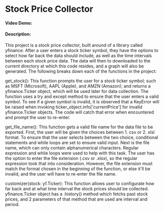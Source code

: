 # Stock Price Collector
#### Video Demo:  <URL HERE>
#### Description:
This project is a stock price collector, built around of a library called yfinance. After a user enters a stock ticker symbol, they have the options to select how far back the data should include, as well as the time intervals between each stock price data. The data will then to downloaded to the current directory at which this code resides, and a graph will also be generated. The following breaks down each of the functions in the project:

get_stock(): This function prompts the user for a stock ticker symbol; such as MSFT (Microsoft), AAPL (Apple), and AMZN (Amazon); and returns a yfinance.Ticker object, which will be used later for data collection. The function uses a try and except method to ensure that the user enters a valid symbol. To see if a given symbol is invalid, it is observed that a KeyError will be raised when invoking ticker_object.info['currentPrice'] for invalid yfinance.Ticker objects. The code will catch that error when encountered and prompt the user to re-enter.

get_file_name(): This function gets a valid file name for the data file to be exported. First, the user will be given the choices between 1. csv or 2. xlsl format. To ensure that the user selects between the two choice, conditional statements and while loops are set to ensure valid input. Next is the file name, which can only contain alphanumerical characters. Regular expression and while loops were used to help with this task. The user has the option to enter the file extension (.csv or .xlsx), so the regular expression took that into consideration. However, the file extension must match the format chosen in the beginning of the function, or else it'll be invalid, and the user will have to re-enter the file name. 

customizer(stock: yf.Ticker): This function allows user to configurate how far back and at what time interval the stock prices should be collected. yfinance.Ticker object has a .history() method which fetchs past stock prices, and 2 parameters of that method that are used are interval and period.



